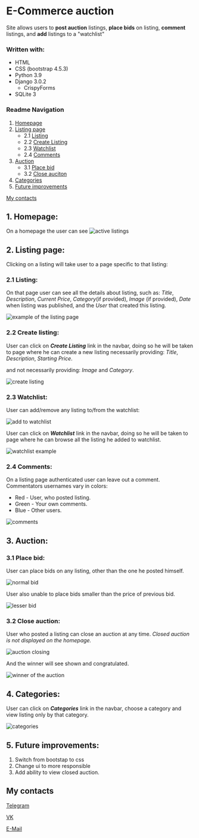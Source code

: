 # E-Commerce auction

Site allows users to **post auction** listings, **place bids** on listing, **comment** listings, and **add** listings to a "watchlist"

### Written with:

- HTML
- CSS (bootstrap 4.5.3)
- Python 3.9
- Django 3.0.2 
   * CrispyForms
- SQLite 3

### Readme Navigation

1. [Homepage](#1-header)
2. [Listing page](#2-listing-page)
   * 2.1 [Listing](#21-listing)
   * 2.2 [Create Listing](#22-create-listing)
   * 2.3 [Watchlist](#23-watchlist)
   * 2.4 [Comments](#24-comments)
3. [Auction](#3-auction)
   * 3.1 [Place bid](#31-place-bid)
   * 3.2 [Close auciton](#32-close-auction)
4. [Categories](#4-categories)
5. [Future improvements](#5-future-improvements)

[My contacts](#my-contacts)

## 1. Homepage:

On a homepage the user can see
![active listings](/readmedia/active-listings.gif)

## 2. Listing page:

Clicking on a listing will take user to a page specific to that listing:

### 2.1 Listing:

On that page user can see all the details about listing, such as:
_Title_, _Description_, _Current Price_, _Category_(if provided), _Image_ (if provided), _Date_ when listing was published, and the _User_ that created this listing.

![example of the listing page](/readmedia/listing-page-example.gif)

### 2.2 Create listing:

User can click on _**Create Listing**_ link in the navbar, doing so he will be taken to page where he can create a new listing necessarily providing: _Title_, _Description_, _Starting Price_.

and not necessarily providing: _Image_ and _Category_.

![create listing](/readmedia/listing-creation.gif)

### 2.3 Watchlist:

User can add/remove any listing to/from the watchlist:

![add to watchlist](/readmedia/add-to-watchlist.gif)

User can click on _**Watchlist**_ link in the navbar, doing so he will be taken to page where he can browse all the listing he added to watchlist.

![watchlist example](/readmedia/watchlist-example.gif)

### 2.4 Comments:

On a listing page authenticated user can leave out a comment.
Commentators usernames vary in colors:
* Red - User, who posted listing.
* Green - Your own comments.
* Blue - Other users.

![comments](/readmedia/comments.png)


## 3. Auction:

### 3.1 Place bid:

User can place bids on any listing, other than the one he posted himself.

![normal bid](/readmedia/normal-bid.gif)

User also unable to place bids smaller than the price of previous bid.

![lesser bid](/readmedia/small-bid.gif)

### 3.2 Close auction:

User who posted a listing can close an auction at any time.
*Closed auction is not displayed on the homepage.*


![auction closing](/readmedia/auction-closing.gif)

And the winner will see  shown and congratulated.

![winner of the auction](/readmedia/auction-winner.gif)

## 4. Categories:

User can click on _**Categories**_ link in the navbar, choose a category and view listing only by that category.

![categories](/readmedia/categories.gif)

## 5. Future improvements:

1. Switch from bootstap to css
2. Change ui to more responsible
3. Add ability to view closed auction.


## My contacts

[Telegram](https://t.me/vincvader)

[VK](https://vk.com/vincvader)

[E-Mail](mailto:vincvader@mail.ru)
